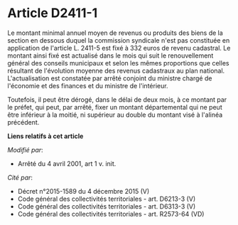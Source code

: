 # Article D2411-1

Le montant minimal annuel moyen de revenus ou produits des biens de la section en dessous duquel la commission syndicale
n'est pas constituée en application de l'article L. 2411-5 est fixé à 332 euros de revenu cadastral. Le montant ainsi fixé
est actualisé dans le mois qui suit le renouvellement général des conseils municipaux et selon les mêmes proportions que
celles résultant de l'évolution moyenne des revenus cadastraux au plan national. L'actualisation est constatée par arrêté
conjoint du ministre chargé de l'économie et des finances et du ministre de l'intérieur.

Toutefois, il peut être dérogé, dans le délai de deux mois, à ce montant par le préfet, qui peut, par arrêté, fixer un
montant départemental qui ne peut être inférieur à la moitié, ni supérieur au double du montant visé à l'alinéa précédent.

**Liens relatifs à cet article**

_Modifié par_:

  - Arrêté du 4 avril 2001, art 1 v. init.

_Cité par_:

  - Décret n°2015-1589 du 4 décembre 2015 (V)
  - Code général des collectivités territoriales - art. D6213-3 (V)
  - Code général des collectivités territoriales - art. D6313-3 (V)
  - Code général des collectivités territoriales - art. R2573-64 (VD)
